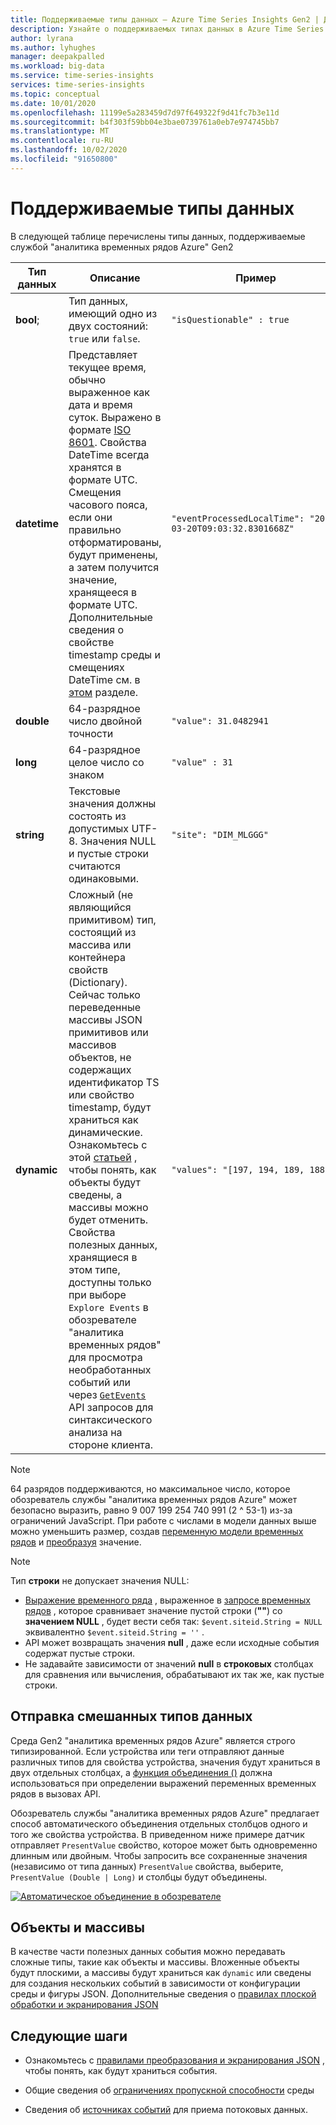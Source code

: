 ```yaml
---
title: Поддерживаемые типы данных — Azure Time Series Insights Gen2 | Документация Майкрософт
description: Узнайте о поддерживаемых типах данных в Azure Time Series Insights Gen2.
author: lyrana
ms.author: lyhughes
manager: deepakpalled
ms.workload: big-data
ms.service: time-series-insights
services: time-series-insights
ms.topic: conceptual
ms.date: 10/01/2020
ms.openlocfilehash: 11199e5a283459d7d97f649322f9d41fc7b3e11d
ms.sourcegitcommit: b4f303f59bb04e3bae0739761a0eb7e974745bb7
ms.translationtype: MT
ms.contentlocale: ru-RU
ms.lasthandoff: 10/02/2020
ms.locfileid: "91650800"
---
```

# <a name="supported-data-types"></a>Поддерживаемые типы данных

В следующей таблице перечислены типы данных, поддерживаемые службой "аналитика временных рядов Azure" Gen2

| Тип данных | Описание | Пример | [Синтаксис выражений временных рядов](https://docs.microsoft.com/rest/api/time-series-insights/reference-time-series-expression-syntax) | Имя столбца свойств в Parquet
|---|---|---|---|---|
| **bool**; | Тип данных, имеющий одно из двух состояний: `true` или `false`. | `"isQuestionable" : true` | `$event.isQuestionable.Bool` либо `$event['isQuestionable'].Bool` | `isQuestionable_bool`
| **datetime** | Представляет текущее время, обычно выраженное как дата и время суток. Выражено в формате [ISO 8601](https://www.iso.org/iso-8601-date-and-time-format.html). Свойства DateTime всегда хранятся в формате UTC. Смещения часового пояса, если они правильно отформатированы, будут применены, а затем получится значение, хранящееся в формате UTC. Дополнительные сведения о свойстве timestamp среды и смещениях DateTime см. в [этом](concepts-streaming-ingestion-event-sources.md#event-source-timestamp) разделе. | `"eventProcessedLocalTime": "2020-03-20T09:03:32.8301668Z"` |  Если "Евентпроцесседлокалтиме" является меткой времени источника события: `$event.$ts` . Если это другое свойство JSON: `$event.eventProcessedLocalTime.DateTime` или `$event['eventProcessedLocalTime'].DateTime` | `eventProcessedLocalTime_datetime`
| **double** | 64-разрядное число двойной точности  | `"value": 31.0482941` | `$event.value.Double` либо `$event['value'].Double` |  `value_double`
| **long** | 64-разрядное целое число со знаком  | `"value" : 31` | `$event.value.Long` либо `$event['value'].Long` |  `value_long`
| **string** | Текстовые значения должны состоять из допустимых UTF-8. Значения NULL и пустые строки считаются одинаковыми. |  `"site": "DIM_MLGGG"`| `$event.site.String` либо `$event['site'].String`| `site_string`
| **dynamic** | Сложный (не являющийся примитивом) тип, состоящий из массива или контейнера свойств (Dictionary). Сейчас только переведенные массивы JSON примитивов или массивов объектов, не содержащих идентификатор TS или свойство timestamp, будут храниться как динамические. Ознакомьтесь с этой [статьей](./concepts-json-flattening-escaping-rules.md) , чтобы понять, как объекты будут сведены, а массивы можно будет отменить. Свойства полезных данных, хранящиеся в этом типе, доступны только при выборе `Explore Events` в обозревателе "аналитика временных рядов" для просмотра необработанных событий или через [`GetEvents`](https://docs.microsoft.com/rest/api/time-series-insights/dataaccessgen2/query/execute#getevents)   API запросов для синтаксического анализа на стороне клиента. |  `"values": "[197, 194, 189, 188]"` | Ссылки на динамические типы в выражении временных рядов пока не поддерживаются | `values_dynamic`

> [!NOTE]
> 64 разрядов поддерживаются, но максимальное число, которое обозреватель службы "аналитика временных рядов Azure" может безопасно выразить, равно 9 007 199 254 740 991 (2 ^ 53-1) из-за ограничений JavaScript. При работе с числами в модели данных выше можно уменьшить размер, создав [переменную модели временных рядов](/azure/time-series-insights/concepts-variables#numeric-variables) и [преобразуя](https://docs.microsoft.com/rest/api/time-series-insights/reference-time-series-expression-syntax#conversion-functions) значение.

> [!NOTE]
> Тип **строки** не допускает значения NULL:
>
> * [Выражение временного ряда](https://docs.microsoft.com/rest/api/time-series-insights/reference-time-series-expression-syntax) , выраженное в [запросе временных рядов](https://docs.microsoft.com/rest/api/time-series-insights/reference-query-apis) , которое сравнивает значение пустой строки (**""**) со **значением NULL** , будет вести себя так: `$event.siteid.String = NULL` эквивалентно `$event.siteid.String = ''` .
> * API может возвращать значения **null** , даже если исходные события содержат пустые строки.
> * Не задавайте зависимости от значений **null** в **строковых** столбцах для сравнения или вычисления, обрабатывают их так же, как пустые строки.

## <a name="sending-mixed-data-types"></a>Отправка смешанных типов данных

Среда Gen2 "аналитика временных рядов Azure" является строго типизированной. Если устройства или теги отправляют данные различных типов для свойства устройства, значения будут храниться в двух отдельных столбцах, а [функция объединения ()](https://docs.microsoft.com/rest/api/time-series-insights/reference-time-series-expression-syntax#other-functions) должна использоваться при определении выражений переменных временных рядов в вызовах API.

Обозреватель службы "аналитика временных рядов Azure" предлагает способ автоматического объединения отдельных столбцов одного и того же свойства устройства. В приведенном ниже примере датчик отправляет `PresentValue` свойство, которое может быть одновременно длинным или двойным. Чтобы запросить все сохраненные значения (независимо от типа данных) `PresentValue` свойства, выберите, `PresentValue (Double | Long)` и столбцы будут объединены.

[![Автоматическое объединение в обозревателе](media\concepts-supported-data-types/explorer-auto-coalesce-sample.png)](media\concepts-supported-data-types/explorer-auto-coalesce-sample.png#lightbox)

## <a name="objects-and-arrays"></a>Объекты и массивы

В качестве части полезных данных события можно передавать сложные типы, такие как объекты и массивы. Вложенные объекты будут плоскими, а массивы будут храниться как `dynamic` или сведены для создания нескольких событий в зависимости от конфигурации среды и фигуры JSON. Дополнительные сведения о [правилах плоской обработки и экранирования JSON](./concepts-json-flattening-escaping-rules.md)

## <a name="next-steps"></a>Следующие шаги

* Ознакомьтесь с [правилами преобразования и экранирования JSON](./concepts-json-flattening-escaping-rules.md) , чтобы понять, как будут храниться события.

* Общие сведения об [ограничениях пропускной способности](./concepts-streaming-ingress-throughput-limits.md) среды

* Сведения об [источниках событий](concepts-streaming-ingestion-event-sources.md) для приема потоковых данных.
